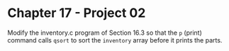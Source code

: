 # Chapter 17 - Project 02

Modify the inventory.c program of Section 16.3 so that the `p` (print) command calls `qsort` to sort the `inventory` array before it prints the parts.  
